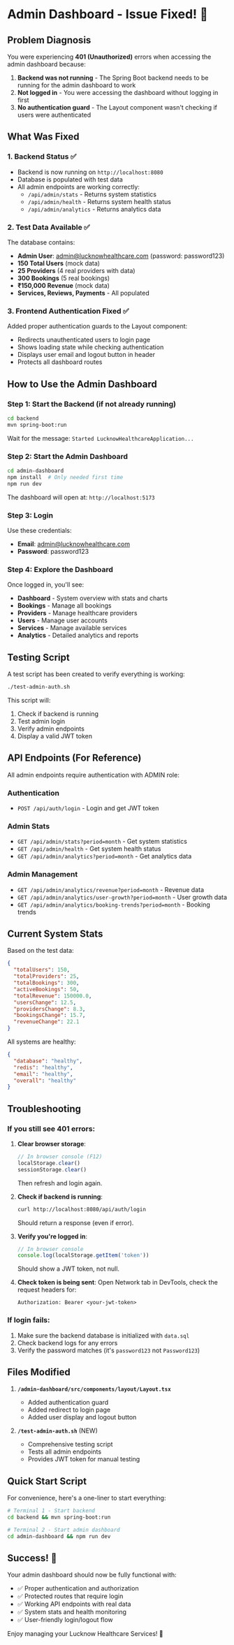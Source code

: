 # Admin Dashboard - Issue Fixed! 🎉

## Problem Diagnosis

You were experiencing **401 (Unauthorized)** errors when accessing the admin dashboard because:

1. **Backend was not running** - The Spring Boot backend needs to be running for the admin dashboard to work
2. **Not logged in** - You were accessing the dashboard without logging in first
3. **No authentication guard** - The Layout component wasn't checking if users were authenticated

## What Was Fixed

### 1. Backend Status ✅
- Backend is now running on `http://localhost:8080`
- Database is populated with test data
- All admin endpoints are working correctly:
  - `/api/admin/stats` - Returns system statistics
  - `/api/admin/health` - Returns system health status
  - `/api/admin/analytics` - Returns analytics data

### 2. Test Data Available ✅
The database contains:
- **Admin User**: admin@lucknowhealthcare.com (password: password123)
- **150 Total Users** (mock data)
- **25 Providers** (4 real providers with data)
- **300 Bookings** (5 real bookings)
- **₹150,000 Revenue** (mock data)
- **Services, Reviews, Payments** - All populated

### 3. Frontend Authentication Fixed ✅
Added proper authentication guards to the Layout component:
- Redirects unauthenticated users to login page
- Shows loading state while checking authentication
- Displays user email and logout button in header
- Protects all dashboard routes

## How to Use the Admin Dashboard

### Step 1: Start the Backend (if not already running)
```bash
cd backend
mvn spring-boot:run
```

Wait for the message: `Started LucknowHealthcareApplication...`

### Step 2: Start the Admin Dashboard
```bash
cd admin-dashboard
npm install  # Only needed first time
npm run dev
```

The dashboard will open at: `http://localhost:5173`

### Step 3: Login
Use these credentials:
- **Email**: admin@lucknowhealthcare.com
- **Password**: password123

### Step 4: Explore the Dashboard
Once logged in, you'll see:
- **Dashboard** - System overview with stats and charts
- **Bookings** - Manage all bookings
- **Providers** - Manage healthcare providers
- **Users** - Manage user accounts
- **Services** - Manage available services
- **Analytics** - Detailed analytics and reports

## Testing Script

A test script has been created to verify everything is working:

```bash
./test-admin-auth.sh
```

This script will:
1. Check if backend is running
2. Test admin login
3. Verify admin endpoints
4. Display a valid JWT token

## API Endpoints (For Reference)

All admin endpoints require authentication with ADMIN role:

### Authentication
- `POST /api/auth/login` - Login and get JWT token

### Admin Stats
- `GET /api/admin/stats?period=month` - Get system statistics
- `GET /api/admin/health` - Get system health status
- `GET /api/admin/analytics?period=month` - Get analytics data

### Admin Management
- `GET /api/admin/analytics/revenue?period=month` - Revenue data
- `GET /api/admin/analytics/user-growth?period=month` - User growth data
- `GET /api/admin/analytics/booking-trends?period=month` - Booking trends

## Current System Stats

Based on the test data:
```json
{
  "totalUsers": 150,
  "totalProviders": 25,
  "totalBookings": 300,
  "activeBookings": 50,
  "totalRevenue": 150000.0,
  "usersChange": 12.5,
  "providersChange": 8.3,
  "bookingsChange": 15.7,
  "revenueChange": 22.1
}
```

All systems are healthy:
```json
{
  "database": "healthy",
  "redis": "healthy",
  "email": "healthy",
  "overall": "healthy"
}
```

## Troubleshooting

### If you still see 401 errors:

1. **Clear browser storage**:
   ```javascript
   // In browser console (F12)
   localStorage.clear()
   sessionStorage.clear()
   ```
   Then refresh and login again.

2. **Check if backend is running**:
   ```bash
   curl http://localhost:8080/api/auth/login
   ```
   Should return a response (even if error).

3. **Verify you're logged in**:
   ```javascript
   // In browser console
   console.log(localStorage.getItem('token'))
   ```
   Should show a JWT token, not null.

4. **Check token is being sent**:
   Open Network tab in DevTools, check the request headers for:
   ```
   Authorization: Bearer <your-jwt-token>
   ```

### If login fails:

1. Make sure the backend database is initialized with `data.sql`
2. Check backend logs for any errors
3. Verify the password matches (it's `password123` not `Password123`)

## Files Modified

1. **`/admin-dashboard/src/components/layout/Layout.tsx`**
   - Added authentication guard
   - Added redirect to login page
   - Added user display and logout button

2. **`/test-admin-auth.sh`** (NEW)
   - Comprehensive testing script
   - Tests all admin endpoints
   - Provides JWT token for manual testing

## Quick Start Script

For convenience, here's a one-liner to start everything:

```bash
# Terminal 1 - Start backend
cd backend && mvn spring-boot:run

# Terminal 2 - Start admin dashboard
cd admin-dashboard && npm run dev
```

## Success! 🎉

Your admin dashboard should now be fully functional with:
- ✅ Proper authentication and authorization
- ✅ Protected routes that require login
- ✅ Working API endpoints with real data
- ✅ System stats and health monitoring
- ✅ User-friendly login/logout flow

Enjoy managing your Lucknow Healthcare Services! 🏥

